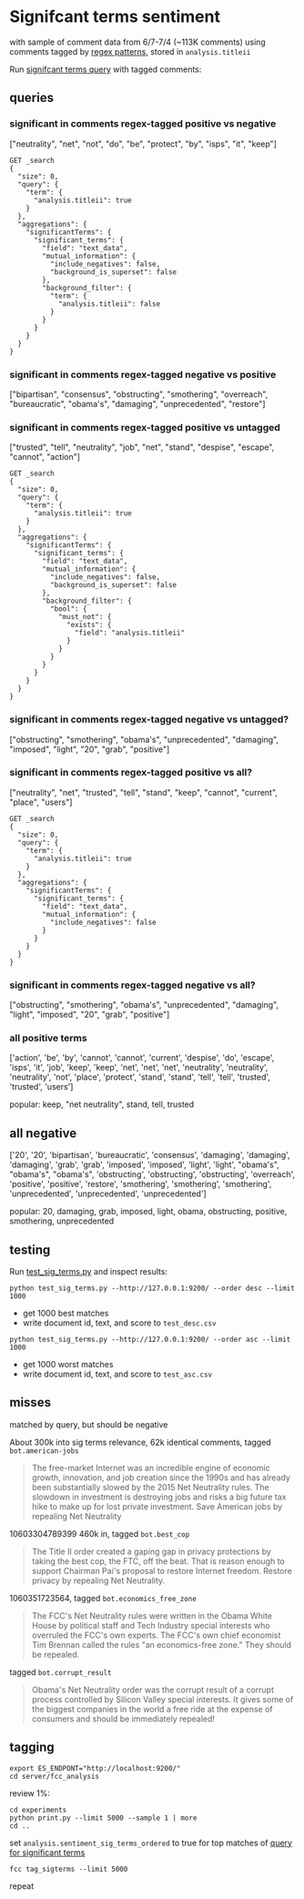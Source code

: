 # Signifcant terms sentiment

with sample of comment data from 6/7-7/4 (~113K comments)
using comments tagged by [regex patterns](https://github.com/RagtagOpen/fccforensics/blob/master/server/fcc_analysis/analyzers.py#L14), stored in `analysis.titleii`

Run [signifcant terms query](https://www.elastic.co/guide/en/elasticsearch/reference/current/search-aggregations-bucket-significantterms-aggregation.html) with tagged comments:

## queries

### significant in comments regex-tagged positive vs negative

["neutrality", "net", "not", "do", "be", "protect", "by", "isps", "it", "keep"]

```
GET _search
{
  "size": 0,
  "query": {
    "term": {
      "analysis.titleii": true
    }
  },
  "aggregations": {
    "significantTerms": {
      "significant_terms": {
        "field": "text_data",
        "mutual_information": {
          "include_negatives": false,
          "background_is_superset": false
        },
        "background_filter": {
          "term": {
            "analysis.titleii": false
          }
        }
      }
    }
  }
}
```

### significant in comments regex-tagged negative vs positive

["bipartisan", "consensus", "obstructing", "smothering", "overreach", "bureaucratic", "obama's", "damaging", "unprecedented", "restore"]

### significant in comments regex-tagged positive vs untagged

["trusted", "tell", "neutrality", "job", "net", "stand", "despise", "escape", "cannot", "action"]

```
GET _search
{
  "size": 0,
  "query": {
    "term": {
      "analysis.titleii": true
    }
  },
  "aggregations": {
    "significantTerms": {
      "significant_terms": {
        "field": "text_data",
        "mutual_information": {
          "include_negatives": false,
          "background_is_superset": false
        },
        "background_filter": {
          "bool": {
            "must_not": {
              "exists": {
                "field": "analysis.titleii"
              }
            }
          }
        }
      }
    }
  }
}
```

### significant in comments regex-tagged negative vs untagged?

["obstructing", "smothering", "obama's", "unprecedented", "damaging", "imposed", "light", "20", "grab", "positive"]

### significant in comments regex-tagged positive vs all?

["neutrality", "net", "trusted", "tell", "stand", "keep", "cannot", "current", "place", "users"]

```
GET _search
{
  "size": 0,
  "query": {
    "term": {
      "analysis.titleii": true
    }
  },
  "aggregations": {
    "significantTerms": {
      "significant_terms": {
        "field": "text_data",
        "mutual_information": {
          "include_negatives": false
        }
      }
    }
  }
}
```

### significant in comments regex-tagged negative vs all?

["obstructing", "smothering", "obama's", "unprecedented", "damaging", "light", "imposed", "20", "grab", "positive"]

### all positive terms

['action', 'be', 'by', 'cannot', 'cannot', 'current', 'despise', 'do', 'escape', 'isps', 'it', 'job', 'keep', 'keep', 'net', 'net', 'net', 'neutrality', 'neutrality', 'neutrality', 'not', 'place', 'protect', 'stand', 'stand', 'tell', 'tell', 'trusted', 'trusted', 'users']

popular: keep, "net neutrality", stand, tell, trusted

## all negative

['20', '20', 'bipartisan', 'bureaucratic', 'consensus', 'damaging', 'damaging', 'damaging', 'grab', 'grab', 'imposed', 'imposed', 'light', 'light', "obama's", "obama's", "obama's", 'obstructing', 'obstructing', 'obstructing', 'overreach', 'positive', 'positive', 'restore', 'smothering', 'smothering', 'smothering', 'unprecedented', 'unprecedented', 'unprecedented']

popular: 20, damaging, grab, imposed, light, obama, obstructing, positive, smothering, unprecedented

## testing

Run [test_sig_terms.py](https://github.com/RagtagOpen/fccforensics/blob/master/server/fcc_analysis/experiments/test_sig_terms.py) and inspect results:

`python test_sig_terms.py --http://127.0.0.1:9200/ --order desc --limit 1000`
- get 1000 best matches
- write document id, text, and score to `test_desc.csv`

`python test_sig_terms.py --http://127.0.0.1:9200/ --order asc --limit 1000`
- get 1000 worst matches
- write document id, text, and score to `test_asc.csv`

## misses

matched by query, but should be negative

About 300k into sig terms relevance, 62k identical comments, tagged `bot.american-jobs`

> The free-market Internet was an incredible engine of economic growth, innovation, and job creation since the 1990s and has already been substantially slowed by the 2015 Net Neutrality rules. The slowdown in investment is destroying jobs and risks a big future tax hike to make up for lost private investment. Save American jobs by repealing Net Neutrality

10603304789399  460k in, tagged `bot.best_cop`

> The Title II order created a gaping gap in privacy protections by taking the best cop, the FTC, off the beat. That is reason enough to support Chairman Pai's proposal to restore Internet freedom. Restore privacy by repealing Net Neutrality.

1060351723564, tagged `bot.economics_free_zone`

> The FCC's Net Neutrality rules were written in the Obama White House by political staff and Tech Industry special interests who overruled the FCC's own experts. The FCC's own chief economist Tim Brennan called the rules "an economics-free zone." They should be repealed.

tagged `bot.corrupt_result`

> Obama's Net Neutrality order was the corrupt result of a corrupt process controlled by Silicon Valley special interests. It gives some of the biggest companies in the world a free ride at the expense of consumers and should be immediately repealed!


## tagging

    export ES_ENDPONT="http://localhost:9200/"
    cd server/fcc_analysis

review 1%:

    cd experiments
    python print.py --limit 5000 --sample 1 | more
    cd ..

set `analysis.sentiment_sig_terms_ordered` to true for top matches of [query for significant terms](https://github.com/RagtagOpen/fccforensics/blob/master/server/fcc_analysis/sentiment.py#L12)

    fcc tag_sigterms --limit 5000

repeat



